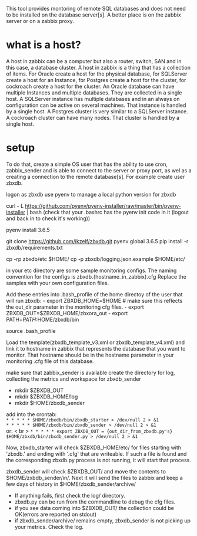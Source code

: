 This tool provides montoring of remote SQL databases and does not need to be installed on the database
server[s]. A better place is on the zabbix server or on a zabbix proxy.

# what is a host?
A host in zabbix can be a computer but also a router, switch, SAN and in this case, a database cluster. A host
in zabbix is a thing that has a collection of items. For Oracle create a host for the physical database, for
SQLServer create a host for an Instance, for Postgres create a host for the cluster, for cockroach create a host for the cluster.
An Oracle database can have multiple Instances and multiple databases. They are collected in a single host.
A SQLServer instance has multiple databases and in an always on configuration can be active on several machines.
That instance is handled by a single host.
A Postgres cluster is very similar to a SQLServer instance.
A cockroach cluster can have many nodes. That cluster is handled by a single host.

# setup
To do that, create a simple OS user that has the ability to use cron, zabbix_sender and is able to connect
to the server or proxy port, as wel as a creating a connection to the remote database[s]. For example create user zbxdb.

logon as zbxdb
use pyenv to manage a local python version for zbxdb

curl - L https://github.com/pyenv/pyenv-installer/raw/master/bin/pyenv-installer | bash
(check that your .bashrc has the pyenv init code in it (logout and back in to check it's working))

pyenv install 3.6.5

git clone https://github.com/ikzelf/zbxdb.git
pyenv global 3.6.5
pip install -r zbxdb/requirements.txt

cp -rp zbxdb/etc $HOME/
cp -p zbxdb/logging.json.example  $HOME/etc/

in your etc directory are some sample monitoring configs. The naming convention for the configs is
zbxdb.{hostname_in_zabbix}.cfg
Replace the samples with your own configuration files.

Add these entries into .bash_profile of the home directoy of the user that will run zbxdb:
    - export ZBXDB_HOME=$HOME
    # make sure this reflects the out_dir parameter in the monitoring cfg files.
    - export ZBXDB_OUT=$ZBXDB_HOME/zbxora_out
    - export PATH=$PATH:$HOME/zbxdb/bin

source .bash_profile

Load the template(zbxdb_template_v3.xml or zbxdb_template_v4.xml) and link it to hostname in zabbix that
represents the database that you want to monitor. That hostname should be in the hostname parameter in your monitoring .cfg file of this database.

make sure that zabbix_sender is available
create the directory for log, collecting the metrics and workspace for zbxdb_sender
- mkdir $ZBXDB_OUT
- mkdir $ZBXDB_HOME/log
- mkdir $HOME/zbxdb_sender

add into the crontab:
<br >
`* * * * * $HOME/zbxdb/bin/zbxdb_starter > /dev/null 2 > &1`
<br >
`* * * * * $HOME/zbxdb/bin/zbxdb_sender > /dev/null 2 > &1`
<br > or: < br >
`* * * * * export ZBXDB_OUT = {out_dir_from_zbxdb.py's} $HOME/zbxdb/bin/zbxdb_sender.py > /dev/null 2 > &1`

Now, zbxdb_starter will check $ZBXDB_HOME/etc/ for files starting with 'zbxdb.' and ending with '.cfg'
that are writeable. If such a file is found and the corresponding zbxdb.py process is not running, it
will start that process.

zbxdb_sender will check $ZBXDB_OUT/ and move the contents to $HOME/zxbdb_sender/in/. Next it will send
the files to zabbix and keep a few days of history in $HOME/zbxdb_sender/archive/

- If anything fails, first check the log/ directory.
- zbxdb.py can be run from the commandline to debug the cfg files.
- if you see data coming into $ZBXDB_OUT/ the collection could be OK(errors are reported on stdout)
- if zbxdb_sender/archive/ remains empty, zbxdb_sender is not picking up your metrics.  Check the log.

